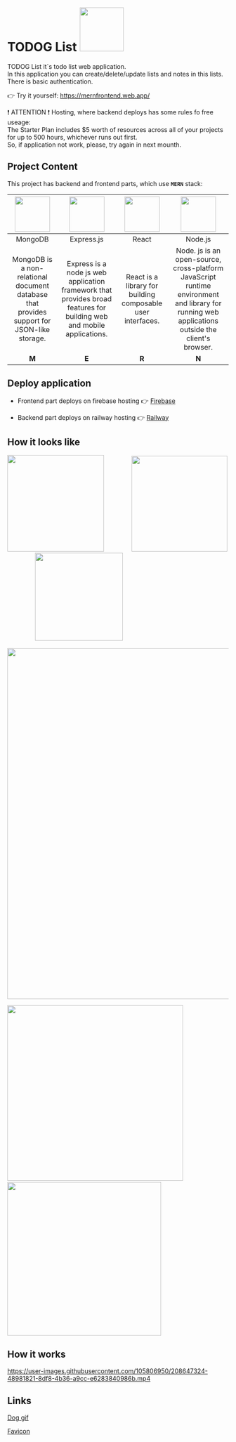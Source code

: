 # TODOG List <img src="https://user-images.githubusercontent.com/105806950/207606295-5b042f22-db15-46cd-9531-a742e5afb5c2.gif" width="100">
TODOG List it`s todo list web application.<br>In this application you can create/delete/update lists and notes in this lists.<br>There is basic authentication.

👉 Try it yourself: https://mernfrontend.web.app/

❗ ATTENTION ❗  Hosting, where backend deploys has some rules fo free useage:<br>
The Starter Plan includes $5 worth of resources across all of your projects for up to 500 hours, whichever runs out first.<br>
So, if application not work, please, try again in next mounth.


## Project Content

This project has backend and frontend parts, which use **`MERN`** stack:


| <img src="https://user-images.githubusercontent.com/105806950/207614515-5ab720ab-78c4-4d10-9a7b-2e927b1babb5.png" width="80">       | <img src="https://assets.website-files.com/61ca3f775a79ec5f87fcf937/6202fcdee5ee8636a145a41b_1234.png" width="80">               | <img src="https://user-images.githubusercontent.com/105806950/207611822-8d8a5fc7-f4db-42a9-8f0e-7e39b6cab8b1.png" width="80"> | <img src="https://user-images.githubusercontent.com/105806950/207616509-114ec07c-af03-4572-91f5-515f4d5b6850.png" width="80"> |
|:-------------:|:-------------:|:-------------:|:-------------:|
|MongoDB|Express.js|React|Node.js|
|MongoDB is a non-relational document database that provides support for JSON-like storage.|Express is a node js web application framework that provides broad features for building web and mobile applications.|React is a library for building composable user interfaces.|Node. js is an open-source, cross-platform JavaScript runtime environment and library for running web applications outside the client's browser.|
|**M**|**E**|**R**|**N**|

## Deploy application

+ Frontend part deploys on firebase hosting 👉 [Firebase](https://firebase.google.com/?gclid=Cj0KCQiAqOucBhDrARIsAPCQL1YRcMFrokBmrusViaBMurlHbLidRjqR2nG9D5ldwAhPxJXREzebFDsaAkjYEALw_wcB&gclsrc=aw.ds)

+ Backend part deploys on railway hosting 👉 [Railway](https://railway.app/)


## How it looks like

<img src="https://user-images.githubusercontent.com/105806950/208623048-69269894-6b98-4222-9a8b-6e8aeea98d75.png" width="220">&nbsp;&nbsp;&nbsp;&nbsp;&nbsp;&nbsp;&nbsp;&nbsp;&nbsp;&nbsp;&nbsp;&nbsp;&nbsp;&nbsp;&nbsp;&nbsp;<img src="https://user-images.githubusercontent.com/105806950/208644335-c1a6a712-952f-4b5e-b176-fee161ebbaab.png" width="218">&nbsp;&nbsp;&nbsp;&nbsp;&nbsp;&nbsp;&nbsp;&nbsp;&nbsp;&nbsp;&nbsp;&nbsp;&nbsp;&nbsp;&nbsp;&nbsp;<img src="https://user-images.githubusercontent.com/105806950/208626648-9e224029-b7e1-4521-842d-df22c3033223.png" width="200">

<img src="https://user-images.githubusercontent.com/105806950/208628031-d1d3af3f-067b-406e-aced-f70051a5bb0f.png" width="800">



<img src="https://user-images.githubusercontent.com/105806950/208625880-5370fb68-bbce-4339-a292-3fa59aff2af9.png" width="400">&nbsp;&nbsp;&nbsp;&nbsp;&nbsp;&nbsp;&nbsp;<img src="https://user-images.githubusercontent.com/105806950/208625978-ed8e1ee6-2b57-4493-9329-59b3fc5130ac.png" width="350">










## How it works




https://user-images.githubusercontent.com/105806950/208647324-48981821-8df8-4b36-a9cc-e6283840986b.mp4


## Links

[Dog gif](https://www.flaticon.com/ru/free-animated-icon/dog_8270876?term=%D1%81%D0%BE%D0%B1%D0%B0%D0%BA%D0%B0&page=1&position=2&page=1&position=2&related_id=8270876&origin=search)

[Favicon](https://icons8.com/icon/4NDyVzGUTlSq/bulleted-list)



